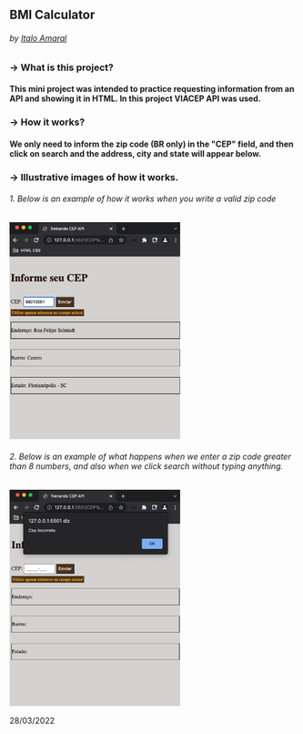 ## BMI Calculator
###### by _[Italo Amaral](https://www.linkedin.com/in/italo-rockenbach-594082132/)_


### -> What is this project?
#### This mini project was intended to practice requesting information from an API and showing it in HTML. In this project VIACEP API was used.

### -> How it works?
#### We only need to inform the zip code (BR only) in the "CEP" field, and then click on search and the address, city and state will appear below.

### -> Illustrative images of how it works.

###### 1. Below is an example of how it works when you write a valid zip code
<img width=300px src="../CEP-Api/images/sucess.png">

###### 2. Below is an example of what happens when we enter a zip code greater than 8 numbers, and also when we click search without typing anything.
<img width=300px src="../CEP-Api/images/error.png">

28/03/2022
